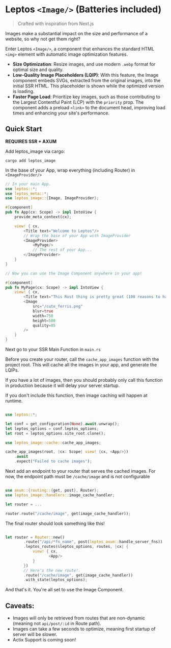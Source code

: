 # Leptos `<Image/>` (Batteries included)

> Crafted with inspiration from Next.js

Images make a substantial impact on the size and performance of a website, so why not get them right?

Enter Leptos `<Image/>`, a component that enhances the standard HTML `<img>` element with automatic image optimization features.

- **Size Optimization**: Resize images, and use modern `.webp` format for optimal size and quality.
- **Low-Quality Image Placeholders (LQIP)**: With this feature, the Image component embeds SVGs, extracted from the original images, into the initial SSR HTML. This placeholder is shown while the optimized version is loading.
- **Faster Page Load**: Prioritize key images, such as those contributing to the Largest Contentful Paint (LCP) with the `priority` prop. The component adds a preload `<link>` to the document head, improving load times and enhancing your site's performance.

## Quick Start

**REQUIRES SSR + AXUM**

Add leptos_image via cargo:

```
cargo add leptos_image
```

In the base of your App, wrap everything (including Router) in `<ImageProvider/>`

```rust
// In your main App.
use leptos::*;
use leptos_meta::*;
use leptos_image::{Image, ImageProvider};

#[component]
pub fn App(cx: Scope) -> impl IntoView {
    provide_meta_context(cx);

    view! { cx,
        <Title text="Welcome to Leptos"/>
        // Wrap the base of your App with ImageProvider
        <ImageProvider>
            <MyPage/>
            // The rest of your App...
        </ImageProvider>
    }
}

// Now you can use the Image Component anywhere in your app!

#[component]
pub fn MyPage(cx: Scope) -> impl IntoView {
    view! { cx,
        <Title text="This Rust thing is pretty great (100 reasons to hate on python)"/>
        <Image
            src="/cute_ferris.png"
            blur=true
            width=750
            height=500
            quality=85
        />
    }
}

```

Next go to your SSR Main Function in `main.rs`

Before you create your router, call the `cache_app_images` function with the project root. This will cache all the images in your app, and generate the LQIPs. 

If you have a lot of images, then you should probably only call this function in production because it will delay your server startup.

If you don't include this function, then image caching will happen at runtime.

```rust

use leptos::*;

let conf = get_configuration(None).await.unwrap();
let leptos_options = conf.leptos_options;
let root = leptos_options.site_root.clone();

use leptos_image::cache::cache_app_images;

cache_app_images(root, |cx: Scope| view! {cx, <App/>})
    .await
    .expect("Failed to cache images");

```

Next add an endpoint to your router that serves the cached images. For now, the endpoint path must be `/cache/image` and is not configurable

```rust

use axum::{routing::{get, post}, Router};
use leptos_image::handlers::image_cache_handler;

let router = ...

router.route("/cache/image", get(image_cache_handler));

```

The final router should look something like this!

```rust

let router = Router::new()
        .route("/api/*fn_name", post(leptos_axum::handle_server_fns))
        .leptos_routes(&leptos_options, routes, |cx| {
            view! { cx,
                   <App/>
            }
        })
        // Here's the new route!.
        .route("/cache/image", get(image_cache_handler))
        .with_state(leptos_options);

```

And that's it. You're all set to use the Image Component.

## Caveats:

- Images will only be retrieved from routes that are non-dynamic (meaning not `api/post/:id` in Route path).
- Images can take a few seconds to optimize, meaning first startup of server will be slower.
- Actix Support is coming soon!
